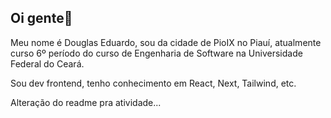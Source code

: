 ## Oi gente👋

Meu nome é Douglas Eduardo, sou da cidade de PioIX no Piauí, atualmente curso  6º período do curso de Engenharia de Software na Universidade Federal do Ceará.

Sou dev frontend, tenho conhecimento em React, Next, Tailwind, etc.

Alteração do readme pra atividade...
<!--
**douglasessousa/douglasessousa** is a ✨ _special_ ✨ repository because its `README.md` (this file) appears on your GitHub profile.

Here are some ideas to get you started:

- 🔭 I’m currently working on ...
- 🌱 I’m currently learning ...
- 👯 I’m looking to collaborate on ...
- 🤔 I’m looking for help with ...
- 💬 Ask me about ...
- 📫 How to reach me: ...
- 😄 Pronouns: ...
- ⚡ Fun fact: ...
-->
